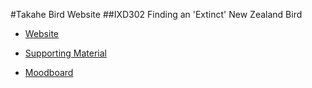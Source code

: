 #Takahe Bird Website
##IXD302 Finding an 'Extinct' New Zealand Bird

- [Website](https://AynsleyLongridge.github.io/takahebird/index.html)
 
 - [Supporting Material](http://aynsleylongridge.tumblr.com/tagged/takahe)
 - [Moodboard](https://uk.pinterest.com/aynsley125/takahe-bird-project/)
